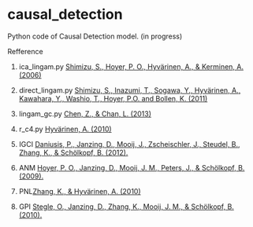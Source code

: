 # causal_detection

Python code of Causal Detection model. (in progress)

Refference 

1. ica_lingam.py  [Shimizu, S., Hoyer, P. O., Hyvärinen, A., & Kerminen, A. (2006)](http://www.jmlr.org/papers/volume7/shimizu06a/shimizu06a.pdf) 

1. direct_lingam.py  [Shimizu, S., Inazumi, T., Sogawa, Y., Hyvärinen, A., Kawahara, Y., Washio, T., Hoyer, P.O. and Bollen, K. (2011)](http://www.jmlr.org/papers/volume12/shimizu11a/shimizu11a.pdf)

1. lingam_gc.py  [Chen, Z., & Chan, L. (2013)](https://pdfs.semanticscholar.org/a767/cac3b8a71ddbedff809b18ed78245aa6744d.pdf)

1. r_c4.py  [Hyvärinen, A. (2010)](http://proceedings.mlr.press/v13/hyvarinen10a/hyvarinen10a.pdf)

1. IGCI [Daniusis, P., Janzing, D., Mooij, J., Zscheischler, J., Steudel, B., Zhang, K., & Schölkopf, B. (2012).](https://arxiv.org/pdf/1203.3475.pdf)

1. ANM [Hoyer, P. O., Janzing, D., Mooij, J. M., Peters, J., & Schölkopf, B. (2009). ](http://papers.nips.cc/paper/3548-nonlinear-causal-discovery-with-additive-noise-models.pdf)

1. PNL[Zhang, K., & Hyvärinen, A. (2010)](https://www.cs.helsinki.fi/u/ahyvarin/papers/Zhang09NIPSworkshop.pdf)

1. GPI [Stegle, O., Janzing, D., Zhang, K., Mooij, J. M., & Schölkopf, B. (2010).](https://is.tuebingen.mpg.de/fileadmin/user_upload/files/publications/NIPS2010-Mooij_6767[0].pdf)
